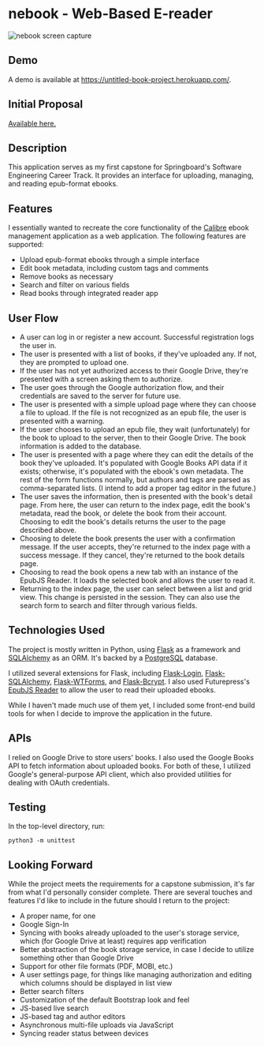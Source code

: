 # nebook - Web-Based E-reader

![nebook screen capture](https://i.imgur.com/neIDLxc.png)

## Demo

A demo is available at https://untitled-book-project.herokuapp.com/.

## Initial Proposal

[Available here.](meta/proposal.md)

## Description

This application serves as my first capstone for Springboard's Software Engineering Career Track. It provides an interface for uploading, managing, and reading epub-format ebooks.

## Features

I essentially wanted to recreate the core functionality of the [Calibre](https://github.com/kovidgoyal/calibre) ebook management application as a web application. The following features are supported:

* Upload epub-format ebooks through a simple interface
* Edit book metadata, including custom tags and comments
* Remove books as necessary
* Search and filter on various fields
* Read books through integrated reader app

## User Flow

* A user can log in or register a new account. Successful registration logs the user in.
* The user is presented with a list of books, if they've uploaded any. If not, they are prompted to upload one.
* If the user has not yet authorized access to their Google Drive, they're presented with a screen asking them to authorize.
* The user goes through the Google authorization flow, and their credentials are saved to the server for future use.
* The user is presented with a simple upload page where they can choose a file to upload. If the file is not recognized as an epub file, the user is presented with a warning.
* If the user chooses to upload an epub file, they wait (unfortunately) for the book to upload to the server, then to their Google Drive. The book information is added to the database.
* The user is presented with a page where they can edit the details of the book they've uploaded. It's populated with Google Books API data if it exists; otherwise, it's populated with the ebook's own metadata. The rest of the form functions normally, but authors and tags are parsed as comma-separated lists. (I intend to add a proper tag editor in the future.)
* The user saves the information, then is presented with the book's detail page. From here, the user can return to the index page, edit the book's metadata, read the book, or delete the book from their account. Choosing to edit the book's details returns the user to the page described above.
* Choosing to delete the book presents the user with a confirmation message. If the user accepts, they're returned to the index page with a success message. If they cancel, they're returned to the book details page.
* Choosing to read the book opens a new tab with an instance of the EpubJS Reader. It loads the selected book and allows the user to read it.
* Returning to the index page, the user can select between a list and grid view. This change is persisted in the session. They can also use the search form to search and filter through various fields.

## Technologies Used

The project is mostly written in Python, using [Flask](https://github.com/pallets/flask) as a framework and [SQLAlchemy](https://github.com/sqlalchemy/sqlalchemy) as an ORM. It's backed by a [PostgreSQL](https://github.com/postgres/postgres) database.

I utilized several extensions for Flask, including [Flask-Login](https://github.com/maxcountryman/flask-login), [Flask-SQLAlchemy](https://github.com/pallets/flask-sqlalchemy), [Flask-WTForms](https://github.com/lepture/flask-wtf), and [Flask-Bcrypt](https://github.com/maxcountryman/flask-bcrypt). I also used Futurepress's [EpubJS Reader](https://github.com/futurepress/epubjs-reader) to allow the user to read their uploaded ebooks.

While I haven't made much use of them yet, I included some front-end build tools for when I decide to improve the application in the future.

## APIs

I relied on Google Drive to store users' books. I also used the Google Books API to fetch information about uploaded books. For both of these, I utilized Google's general-purpose API client, which also provided utilities for dealing with OAuth credentials. 

## Testing

In the top-level directory, run:

```
python3 -m unittest
```

## Looking Forward

While the project meets the requirements for a capstone submission, it's far from what I'd personally consider complete. There are several touches and features I'd like to include in the future should I return to the project:

* A proper name, for one
* Google Sign-In
* Syncing with books already uploaded to the user's storage service, which (for Google Drive at least) requires app verification
* Better abstraction of the book storage service, in case I decide to utilize something other than Google Drive
* Support for other file formats (PDF, MOBI, etc.)
* A user settings page, for things like managing authorization and editing which columns should be displayed in list view
* Better search filters
* Customization of the default Bootstrap look and feel
* JS-based live search
* JS-based tag and author editors
* Asynchronous multi-file uploads via JavaScript
* Syncing reader status between devices
